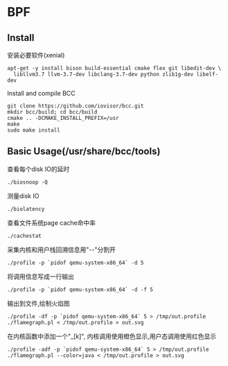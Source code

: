 # BPF

## Install

安装必要软件(xenial)

	apt-get -y install bison build-essential cmake flex git libedit-dev \
	  libllvm3.7 llvm-3.7-dev libclang-3.7-dev python zlib1g-dev libelf-dev

Install and compile BCC

	git clone https://github.com/iovisor/bcc.git
	mkdir bcc/build; cd bcc/build
	cmake .. -DCMAKE_INSTALL_PREFIX=/usr
	make
	sudo make install

## Basic Usage(/usr/share/bcc/tools)

查看每个disk IO的延时

	./biosnoop -Q

测量disk IO

	./biolatency

查看文件系统page cache命中率

	./cachestat

采集内核和用户栈回溯信息用"--"分割开

	./profile -p `pidof qemu-system-x86_64` -d 5

将调用信息写成一行输出

	./profile -p `pidof qemu-system-x86_64` -d -f 5

输出到文件,绘制火焰图

	./profile -df -p `pidof qemu-system-x86_64` 5 > /tmp/out.profile
	./flamegraph.pl < /tmp/out.profile > out.svg

在内核函数中添加一个"_[k]", 内核调用使用橙色显示,用户态调用使用红色显示

	./profile -adf -p `pidof qemu-system-x86_64` 5 > /tmp/out.profile
	./flamegraph.pl --color=java < /tmp/out.profile > out.svg
